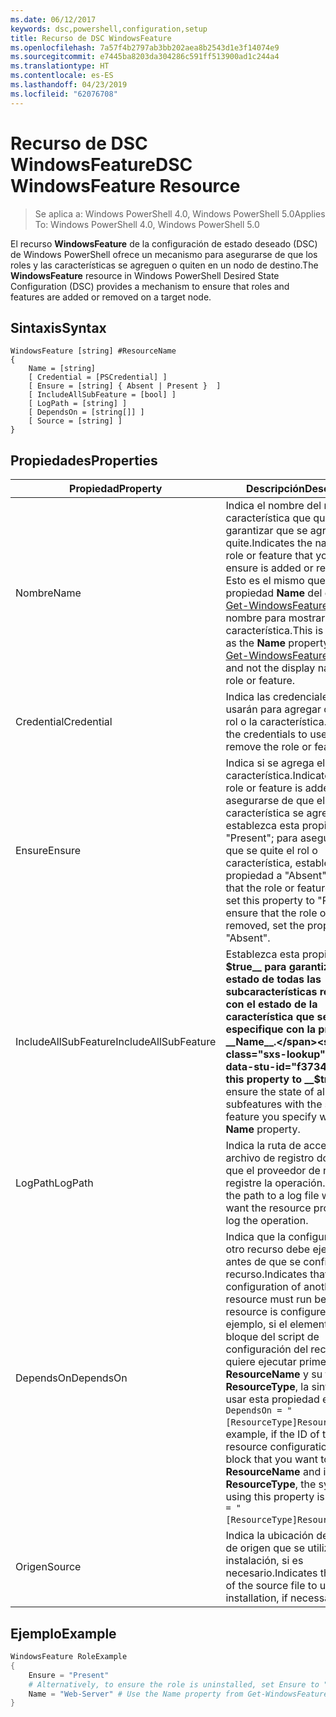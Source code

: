 ```yaml
---
ms.date: 06/12/2017
keywords: dsc,powershell,configuration,setup
title: Recurso de DSC WindowsFeature
ms.openlocfilehash: 7a57f4b2797ab3bb202aea8b2543d1e3f14074e9
ms.sourcegitcommit: e7445ba8203da304286c591ff513900ad1c244a4
ms.translationtype: HT
ms.contentlocale: es-ES
ms.lasthandoff: 04/23/2019
ms.locfileid: "62076708"
---
```

# <a name="dsc-windowsfeature-resource"></a><span data-ttu-id="f3734-103">Recurso de DSC WindowsFeature</span><span class="sxs-lookup"><span data-stu-id="f3734-103">DSC WindowsFeature Resource</span></span>

> <span data-ttu-id="f3734-104">Se aplica a: Windows PowerShell 4.0, Windows PowerShell 5.0</span><span class="sxs-lookup"><span data-stu-id="f3734-104">Applies To: Windows PowerShell 4.0, Windows PowerShell 5.0</span></span>

<span data-ttu-id="f3734-105">El recurso **WindowsFeature** de la configuración de estado deseado (DSC) de Windows PowerShell ofrece un mecanismo para asegurarse de que los roles y las características se agreguen o quiten en un nodo de destino.</span><span class="sxs-lookup"><span data-stu-id="f3734-105">The **WindowsFeature** resource in Windows PowerShell Desired State Configuration (DSC) provides a mechanism to ensure that roles and features are added or removed on a target node.</span></span>

## <a name="syntax"></a><span data-ttu-id="f3734-106">Sintaxis</span><span class="sxs-lookup"><span data-stu-id="f3734-106">Syntax</span></span>

```
WindowsFeature [string] #ResourceName
{
    Name = [string]
    [ Credential = [PSCredential] ]
    [ Ensure = [string] { Absent | Present }  ]
    [ IncludeAllSubFeature = [bool] ]
    [ LogPath = [string] ]
    [ DependsOn = [string[]] ]
    [ Source = [string] ]
}
```

## <a name="properties"></a><span data-ttu-id="f3734-107">Propiedades</span><span class="sxs-lookup"><span data-stu-id="f3734-107">Properties</span></span>

|  <span data-ttu-id="f3734-108">Propiedad</span><span class="sxs-lookup"><span data-stu-id="f3734-108">Property</span></span>  |  <span data-ttu-id="f3734-109">Descripción</span><span class="sxs-lookup"><span data-stu-id="f3734-109">Description</span></span>   |
|---|---|
| <span data-ttu-id="f3734-110">Nombre</span><span class="sxs-lookup"><span data-stu-id="f3734-110">Name</span></span>| <span data-ttu-id="f3734-111">Indica el nombre del rol o la característica que quiere garantizar que se agregue o se quite.</span><span class="sxs-lookup"><span data-stu-id="f3734-111">Indicates the name of the role or feature that you want to ensure is added or removed.</span></span> <span data-ttu-id="f3734-112">Esto es el mismo que la propiedad __Name__ del cmdlet [Get-WindowsFeature](/powershell/module/servermanager/Get-WindowsFeature) y no el nombre para mostrar del rol o la característica.</span><span class="sxs-lookup"><span data-stu-id="f3734-112">This is the same as the __Name__ property from the [Get-WindowsFeature](/powershell/module/servermanager/Get-WindowsFeature) cmdlet, and not the display name of the role or feature.</span></span>|
| <span data-ttu-id="f3734-113">Credential</span><span class="sxs-lookup"><span data-stu-id="f3734-113">Credential</span></span>| <span data-ttu-id="f3734-114">Indica las credenciales que se usarán para agregar o quitar el rol o la característica.</span><span class="sxs-lookup"><span data-stu-id="f3734-114">Indicates the credentials to use to add or remove the role or feature.</span></span>|
| <span data-ttu-id="f3734-115">Ensure</span><span class="sxs-lookup"><span data-stu-id="f3734-115">Ensure</span></span>| <span data-ttu-id="f3734-116">Indica si se agrega el rol o la característica.</span><span class="sxs-lookup"><span data-stu-id="f3734-116">Indicates if the role or feature is added.</span></span> <span data-ttu-id="f3734-117">Para asegurarse de que el rol o la característica se agregue, establezca esta propiedad en "Present"; para asegurarse de que se quite el rol o característica, establezca la propiedad a "Absent".</span><span class="sxs-lookup"><span data-stu-id="f3734-117">To ensure that the role or feature is added, set this property to "Present" To ensure that the role or feature is removed, set the property to "Absent".</span></span>|
| <span data-ttu-id="f3734-118">IncludeAllSubFeature</span><span class="sxs-lookup"><span data-stu-id="f3734-118">IncludeAllSubFeature</span></span>| <span data-ttu-id="f3734-119">Establezca esta propiedad en __$true__ para garantizar el estado de todas las subcaracterísticas requeridas con el estado de la característica que se especifique con la propiedad __Name__.</span><span class="sxs-lookup"><span data-stu-id="f3734-119">Set this property to __$true__ to ensure the state of all required subfeatures with the state of the feature you specify with the __Name__ property.</span></span>|
| <span data-ttu-id="f3734-120">LogPath</span><span class="sxs-lookup"><span data-stu-id="f3734-120">LogPath</span></span>| <span data-ttu-id="f3734-121">Indica la ruta de acceso a un archivo de registro donde quiera que el proveedor de recursos registre la operación.</span><span class="sxs-lookup"><span data-stu-id="f3734-121">Indicates the path to a log file where you want the resource provider to log the operation.</span></span>|
| <span data-ttu-id="f3734-122">DependsOn</span><span class="sxs-lookup"><span data-stu-id="f3734-122">DependsOn</span></span>| <span data-ttu-id="f3734-123">Indica que la configuración de otro recurso debe ejecutarse antes de que se configure este recurso.</span><span class="sxs-lookup"><span data-stu-id="f3734-123">Indicates that the configuration of another resource must run before this resource is configured.</span></span> <span data-ttu-id="f3734-124">Por ejemplo, si el elemento ID del bloque del script de configuración del recurso que quiere ejecutar primero es __ResourceName__ y su tipo es __ResourceType__, la sintaxis para usar esta propiedad es `DependsOn = "[ResourceType]ResourceName"`.</span><span class="sxs-lookup"><span data-stu-id="f3734-124">For example, if the ID of the resource configuration script block that you want to run first is __ResourceName__ and its type is __ResourceType__, the syntax for using this property is `DependsOn = "[ResourceType]ResourceName"`.</span></span>|
| <span data-ttu-id="f3734-125">Origen</span><span class="sxs-lookup"><span data-stu-id="f3734-125">Source</span></span>| <span data-ttu-id="f3734-126">Indica la ubicación del archivo de origen que se utilizará para la instalación, si es necesario.</span><span class="sxs-lookup"><span data-stu-id="f3734-126">Indicates the location of the source file to use for installation, if necessary.</span></span>|

## <a name="example"></a><span data-ttu-id="f3734-127">Ejemplo</span><span class="sxs-lookup"><span data-stu-id="f3734-127">Example</span></span>
```powershell
WindowsFeature RoleExample
{
    Ensure = "Present"
    # Alternatively, to ensure the role is uninstalled, set Ensure to "Absent"
    Name = "Web-Server" # Use the Name property from Get-WindowsFeature
}
```
